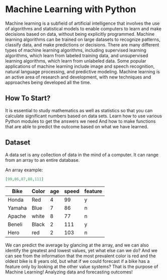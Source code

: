 # Machine Learning with Python
Machine learning is a subfield of artificial intelligence that involves the use of algorithms and statistical models to enable computers to learn and make decisions based on data, without being explicitly programmed. Machine learning algorithms can be trained on large datasets to recognize patterns, classify data, and make predictions or decisions. There are many different types of machine learning algorithms, including supervised learning algorithms, which learn from labeled training data, and unsupervised learning algorithms, which learn from unlabeled data. Some popular applications of machine learning include image and speech recognition, natural language processing, and predictive modeling. Machine learning is an active area of research and development, with new techniques and approaches being developed all the time.

## How To Start?
It is essential to study mathematics as well as statistics so that you can calculate significant numbers based on data sets.
Learn how to use various Python modules to get the answers we need
And how to make functions that are able to predict the outcome based on what we have learned.

## Dataset
A data set is any collection of data in the mind of a computer. It can range from an array to an entire database.

An array example:
```json
[99,86,87,88,111]
```
| Bike          | Color         |age         | speed      |    feature        
| ------------- | ------------- |------------- | ------------- |------------- |
| Honda  | Red  |4  | 99  | y |         
| Yamaha  | Blue  |7 | 86  | n  | 
| Apache  | white  |8 | 77  | n  |
| Beneli  | Black  |2 | 111  | y  |
| Hero | red  |2 | 103  | n  |  

We can predict the average by glancing at the array, and we can also identify the greatest and lowest values, yet what else can we do?
And we can see from the information that the most prevalent color is red and the oldest bike is 8 years old, but what if we could forecast if a bike has a feature only by looking at the other value systems?
That is the purpose of Machine Learning! Analyzing data and forecasting outcomes!

             
          
